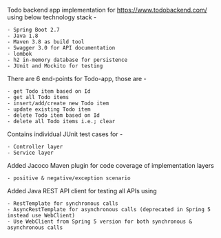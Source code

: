 Todo backend app implementation for https://www.todobackend.com/ using below technology stack -

	- Spring Boot 2.7
	- Java 1.8
	- Maven 3.8 as build tool
	- Swagger 3.0 for API documentation
	- lombok
	- h2 in-memory database for persistence
	- JUnit and Mockito for testing
	
There are 6 end-points for Todo-app, those are -

	- get Todo item based on Id
	- get all Todo items
	- insert/add/create new Todo item
	- update existing Todo item
	- delete Todo item based on Id
	- delete all Todo items i.e.; clear
	
Contains individual JUnit test cases for -

	- Controller layer
	- Service layer
	 
Added Jacoco Maven plugin for code coverage of implementation layers

	- positive & negative/exception scenario
	
Added Java REST API client for testing all APIs using

	- RestTemplate for synchronous calls
	- AsyncRestTemplate for asynchronous calls (deprecated in Spring 5 instead use WebClient)
	- Use WebClient from Spring 5 version for both synchronous & asynchronous calls